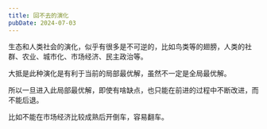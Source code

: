 ```yaml
---
title: 回不去的演化
pubDate: 2024-07-03
---
```


生态和人类社会的演化，似乎有很多是不可逆的，比如鸟类等的翅膀，人类的社群、农业、城市化、市场经济、民主政治等。

大抵是此种演化是有利于当前的局部最优解，虽然不一定是全局最优解。

所以一旦进入此局部最优解，即使有啥缺点，也只能在前进的过程中不断改进，而不能后退。

比如不能在市场经济比较成熟后开倒车，容易翻车。
